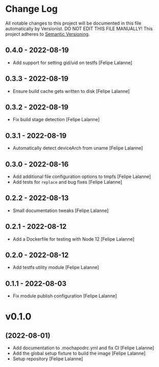 # Change Log

All notable changes to this project will be documented in this file
automatically by Versionist. DO NOT EDIT THIS FILE MANUALLY!
This project adheres to [Semantic Versioning](http://semver.org/).

## 0.4.0 - 2022-08-19

* Add support for setting gid/uid on testfs [Felipe Lalanne]

## 0.3.3 - 2022-08-19

* Ensure build cache gets written to disk [Felipe Lalanne]

## 0.3.2 - 2022-08-19

* Fix build stage detection [Felipe Lalanne]

## 0.3.1 - 2022-08-19

* Automatically detect deviceArch from uname [Felipe Lalanne]

## 0.3.0 - 2022-08-16

* Add additional file configuration options to tmpfs [Felipe Lalanne]
* Add tests for `replace` and bug fixes [Felipe Lalanne]

## 0.2.2 - 2022-08-13

* Small documentation tweaks [Felipe Lalanne]

## 0.2.1 - 2022-08-12

* Add a Dockerfile for testing with Node 12 [Felipe Lalanne]

## 0.2.0 - 2022-08-12

* Add testfs utility module [Felipe Lalanne]

## 0.1.1 - 2022-08-03

* Fix module publish configuration [Felipe Lalanne]

# v0.1.0
## (2022-08-01)

* Add documentation to .mochapodrc.yml and fix CI [Felipe Lalanne]
* Add the global setup fixture to build the image [Felipe Lalanne]
* Setup repository [Felipe Lalanne]
